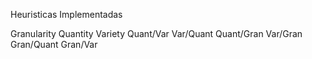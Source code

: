 Heuristicas Implementadas

Granularity
Quantity
Variety
Quant/Var
Var/Quant
Quant/Gran
Var/Gran
Gran/Quant
Gran/Var